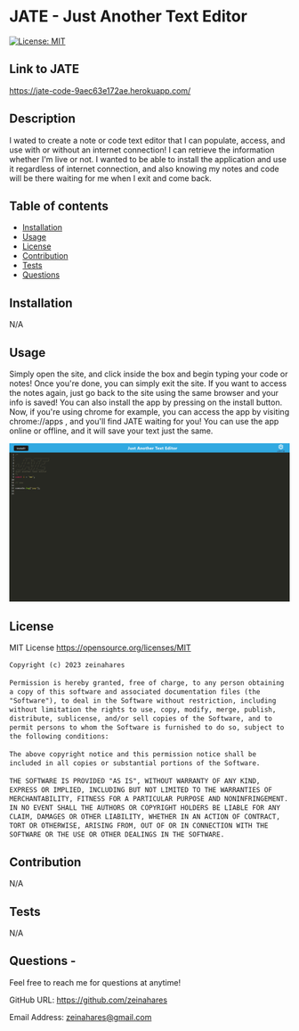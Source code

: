 # JATE - Just Another Text Editor

[![License: MIT](https://img.shields.io/badge/License-MIT-yellow.svg)](https://opensource.org/licenses/MIT)

## Link to JATE
https://jate-code-9aec63e172ae.herokuapp.com/

## Description
I wated to create a note or code text editor that I can populate, access, and use with or without an internet connection! I can retrieve the information whether I'm live or not. I wanted to be able to install the application and use it regardless of internet connection, and also knowing my notes and code will be there waiting for me when I exit and come back.

## Table of contents
- [Installation](#installation)
- [Usage](#usage)
- [License](#license)
- [Contribution](#contribution)
- [Tests](#tests)
- [Questions](#questions)
 

## Installation
N/A

## Usage
Simply open the site, and click inside the box and begin typing your code or notes! Once you're done, you can simply exit the site. If you want to access the notes again, just go back to the site using the same browser and your info is saved! You can also install the app by pressing on the install button. Now, if you're using chrome for example, you can access the app by visiting chrome://apps , and you'll find JATE waiting for you! You can use the app online or offline, and it will save your text just the same.  

![JATE screenshot](./img/jate.png)

## License
MIT License https://opensource.org/licenses/MIT

    Copyright (c) 2023 zeinahares
    
    Permission is hereby granted, free of charge, to any person obtaining a copy of this software and associated documentation files (the "Software"), to deal in the Software without restriction, including without limitation the rights to use, copy, modify, merge, publish, distribute, sublicense, and/or sell copies of the Software, and to permit persons to whom the Software is furnished to do so, subject to the following conditions:
    
    The above copyright notice and this permission notice shall be included in all copies or substantial portions of the Software.
    
    THE SOFTWARE IS PROVIDED "AS IS", WITHOUT WARRANTY OF ANY KIND, EXPRESS OR IMPLIED, INCLUDING BUT NOT LIMITED TO THE WARRANTIES OF MERCHANTABILITY, FITNESS FOR A PARTICULAR PURPOSE AND NONINFRINGEMENT. IN NO EVENT SHALL THE AUTHORS OR COPYRIGHT HOLDERS BE LIABLE FOR ANY CLAIM, DAMAGES OR OTHER LIABILITY, WHETHER IN AN ACTION OF CONTRACT, TORT OR OTHERWISE, ARISING FROM, OUT OF OR IN CONNECTION WITH THE SOFTWARE OR THE USE OR OTHER DEALINGS IN THE SOFTWARE.

## Contribution
N/A 

## Tests
N/A 
## Questions - 
  
Feel free to reach me for questions at anytime!

  GitHub URL: https://github.com/zeinahares 


  Email Address: zeinahares@gmail.com 
